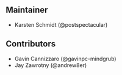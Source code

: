 ## Maintainer

-   Karsten Schmidt (@postspectacular)

## Contributors

-   Gavin Cannizzaro (@gavinpc-mindgrub)
-   Jay Zawrotny (@andrew8er)
